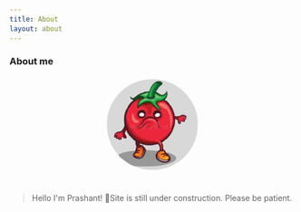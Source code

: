 ```yaml
---
title: About
layout: about
---
```


### About me

<div align=center><img src="../images/user.png" width="160px" style="border-radius: 80px; padding: 5px; pointer-events:none"/></div>

<br/>

<center style="font-weight: 550; font-size: 1rem;">
<p></p>
<p></p>
</center>

> Hello I\'m Prashant!
> 🚧Site is still under construction. Please be patient.
> 